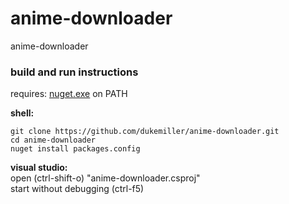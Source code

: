 # anime-downloader
anime-downloader

### build and run instructions  
requires: [nuget.exe](https://dist.nuget.org/win-x86-commandline/latest/nuget.exe) on PATH

**shell:**  
``` 
git clone https://github.com/dukemiller/anime-downloader.git
cd anime-downloader
nuget install packages.config
```
**visual studio:**  
open (ctrl-shift-o) "anime-downloader.csproj"  
start without debugging (ctrl-f5)
